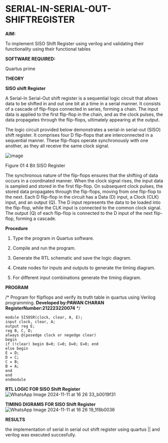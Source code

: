 # SERIAL-IN-SERIAL-OUT-SHIFTREGISTER

**AIM:**

To implement  SISO Shift Register using verilog and validating their functionality using their functional tables

**SOFTWARE REQUIRED:**

Quartus prime

**THEORY**

**SISO shift Register**

A Serial-In Serial-Out shift register is a sequential logic circuit that allows data to be shifted in and out one bit at a time in a serial manner. It consists of a cascade of flip-flops connected in series, forming a chain. The input data is applied to the first flip-flop in the chain, and as the clock pulses, the data propagates through the flip-flops, ultimately appearing at the output.

The logic circuit provided below demonstrates a serial-in serial-out (SISO) shift register. It comprises four D flip-flops that are interconnected in a sequential manner. These flip-flops operate synchronously with one another, as they all receive the same clock signal.

![image](https://github.com/naavaneetha/SERIAL-IN-SERIAL-OUT-SHIFTREGISTER/assets/154305477/e81c4072-37f9-46c6-8145-566764b74c3a)

Figure 01 4 Bit SISO Register

The synchronous nature of the flip-flops ensures that the shifting of data occurs in a coordinated manner. When the clock signal rises, the input data is sampled and stored in the first flip-flop. On subsequent clock pulses, the stored data propagates through the flip-flops, moving from one flip-flop to the next.
Each D flip-flop in the circuit has a Data (D) input, a Clock (CLK) input, and an output (Q). The D input represents the data to be loaded into the flip-flop, while the CLK input is connected to the common clock signal. The output (Q) of each flip-flop is connected to the D input of the next flip-flop, forming a cascade.


**Procedure**

1. Type the program in Quartus software.

2. Compile and run the program.

3. Generate the RTL schematic and save the logic diagram.

4. Create nodes for inputs and outputs to generate the timing diagram.

5. For different input combinations generate the timing diagram.


**PROGRAM**

/* Program for flipflops and verify its truth table in quartus using Verilog programming.
**Developed by:PAWAN CHARAN
 RegisterNumber:212223220074**
*/
```
module SISOSR(clock, clear, A, E);
input clock, clear, A;
output reg E;
reg B, C, D;
always @(posedge clock or negedge clear)
begin
if (!clear) begin B=0; C=0; D=0; E=0; end
else begin
E = D;
D = C;
C = B;
B = A;
end
end
endmodule

```
**RTL LOGIC FOR SISO Shift Register**
![WhatsApp Image 2024-11-11 at 16 26 33_b0019f31](https://github.com/user-attachments/assets/db5519a9-de93-498f-8ebf-722b2ad5c4c2)

**TIMING DIGRAMS FOR SISO Shift Register**
![WhatsApp Image 2024-11-11 at 16 26 19_1f8b0036](https://github.com/user-attachments/assets/d4d4a0da-1ca2-44cd-b59f-df8f286c68a8)

**RESULTS**


the implementation of serial in serial out shift register using quartus || and verilog was executed succesfully.
